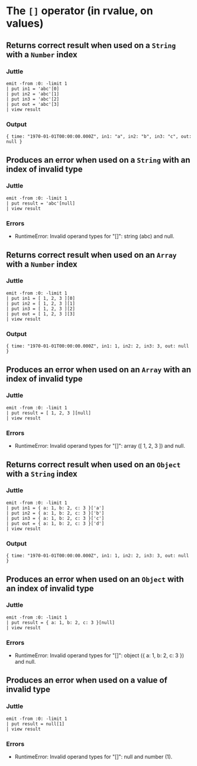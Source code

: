 # The `[]` operator (in rvalue, on values)

## Returns correct result when used on a `String` with a `Number` index

### Juttle

    emit -from :0: -limit 1
    | put in1 = 'abc'[0]
    | put in2 = 'abc'[1]
    | put in3 = 'abc'[2]
    | put out = 'abc'[3]
    | view result

### Output

    { time: "1970-01-01T00:00:00.000Z", in1: "a", in2: "b", in3: "c", out: null }

## Produces an error when used on a `String` with an index of invalid type

### Juttle

    emit -from :0: -limit 1
    | put result = 'abc'[null]
    | view result

### Errors

  * RuntimeError: Invalid operand types for "[]": string (abc) and null.

## Returns correct result when used on an `Array` with a `Number` index

### Juttle

    emit -from :0: -limit 1
    | put in1 = [ 1, 2, 3 ][0]
    | put in2 = [ 1, 2, 3 ][1]
    | put in3 = [ 1, 2, 3 ][2]
    | put out = [ 1, 2, 3 ][3]
    | view result

### Output

    { time: "1970-01-01T00:00:00.000Z", in1: 1, in2: 2, in3: 3, out: null }

## Produces an error when used on an `Array` with an index of invalid type

### Juttle

    emit -from :0: -limit 1
    | put result = [ 1, 2, 3 ][null]
    | view result

### Errors

  * RuntimeError: Invalid operand types for "[]": array ([ 1, 2, 3 ]) and null.

## Returns correct result when used on an `Object` with a `String` index

### Juttle

    emit -from :0: -limit 1
    | put in1 = { a: 1, b: 2, c: 3 }['a']
    | put in2 = { a: 1, b: 2, c: 3 }['b']
    | put in3 = { a: 1, b: 2, c: 3 }['c']
    | put out = { a: 1, b: 2, c: 3 }['d']
    | view result

### Output

    { time: "1970-01-01T00:00:00.000Z", in1: 1, in2: 2, in3: 3, out: null }

## Produces an error when used on an `Object` with an index of invalid type

### Juttle

    emit -from :0: -limit 1
    | put result = { a: 1, b: 2, c: 3 }[null]
    | view result

### Errors

  * RuntimeError: Invalid operand types for "[]": object ({ a: 1, b: 2, c: 3 }) and null.

## Produces an error when used on a value of invalid type

### Juttle

    emit -from :0: -limit 1
    | put result = null[1]
    | view result

### Errors

  * RuntimeError: Invalid operand types for "[]": null and number (1).
